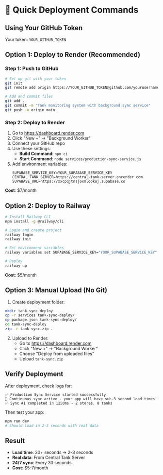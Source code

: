 # 🚀 Quick Deployment Commands

## Using Your GitHub Token

Your token: `YOUR_GITHUB_TOKEN`

## Option 1: Deploy to Render (Recommended)

### Step 1: Push to GitHub
```bash
# Set up git with your token
git init
git remote add origin https://YOUR_GITHUB_TOKEN@github.com/yourusername/tank-monitoring.git

# Add and commit files
git add .
git commit -m "Tank monitoring system with background sync service"
git push -u origin main
```

### Step 2: Deploy to Render
1. Go to https://dashboard.render.com
2. Click "New +" → "Background Worker"
3. Connect your GitHub repo
4. Use these settings:
   - **Build Command**: `npm ci`
   - **Start Command**: `node services/production-sync-service.js`
5. Add environment variables:
   ```
   SUPABASE_SERVICE_KEY=YOUR_SUPABASE_SERVICE_KEY
   CENTRAL_TANK_SERVER=https://central-tank-server.onrender.com
   SUPABASE_URL=https://xxcpqjtnsjoxmlqokuj.supabase.co
   ```

**Cost**: $7/month

## Option 2: Deploy to Railway

```bash
# Install Railway CLI
npm install -g @railway/cli

# Login and create project
railway login
railway init

# Set environment variables
railway variables set SUPABASE_SERVICE_KEY="YOUR_SUPABASE_SERVICE_KEY"

# Deploy
railway up
```

**Cost**: $5/month

## Option 3: Manual Upload (No Git)

1. Create deployment folder:
```bash
mkdir tank-sync-deploy
cp -r services tank-sync-deploy/
cp package.json tank-sync-deploy/
cd tank-sync-deploy
zip -r tank-sync.zip .
```

2. Upload to Render:
   - Go to https://dashboard.render.com
   - Click "New +" → "Background Worker"
   - Choose "Deploy from uploaded files"
   - Upload `tank-sync.zip`

## Verify Deployment

After deployment, check logs for:
```
✅ Production Sync Service started successfully
🔄 Continuous sync active - your app will have sub-3 second load times!
✅ Sync #1 completed in 1250ms - 2 stores, 8 tanks
```

Then test your app:
```bash
npm run dev
# Should load in 2-3 seconds with real data
```

## Result

- **Load time**: 30+ seconds → 2-3 seconds
- **Real data**: From Central Tank Server
- **24/7 sync**: Every 30 seconds
- **Cost**: $5-7/month